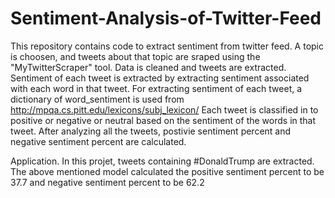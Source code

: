 # Sentiment-Analysis-of-Twitter-Feed
This repository contains code to extract sentiment from twitter feed.
A topic is choosen, and tweets about that topic are sraped using the "MyTwitterScraper" tool.
Data is cleaned and tweets are extracted.
Sentiment of each tweet is extracted by extracting sentiment associated with each word in that tweet.
For extracting sentiment of each tweet, a dictionary of word_sentiment is used from http://mpqa.cs.pitt.edu/lexicons/subj_lexicon/
Each tweet is classified in to positive or negative or neutral based on the sentiment of the words in that tweet.
After analyzing all the tweets, postivie sentiment percent and negative sentiment percent are calculated.

Application.
In this projet, tweets containing #DonaldTrump are extracted. The above mentioned model calculated the positive sentiment percent to 
be 37.7 and negative sentiment percent to be 62.2 

